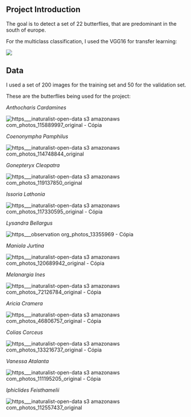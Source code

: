 ## Project Introduction

The goal is to detect a set of 22 butterflies, that are predominant in the south of europe.

For the multiclass classification, I used the VGG16 for transfer learning:

<img src="https://neurohive.io/wp-content/uploads/2018/11/vgg16-1-e1542731207177.png">

## Data

I used a set of 200 images for the training set and 50 for the validation set.

These are the butterflies being used for the project:

*Anthocharis Cardamines*

![https___inaturalist-open-data s3 amazonaws com_photos_115889997_original - Cópia](https://user-images.githubusercontent.com/62621924/149856719-c24833e5-8c95-477a-b5e7-e26b733006e0.jpeg)

*Coenonympha Pamphilus*

![https___inaturalist-open-data s3 amazonaws com_photos_114748844_original](https://user-images.githubusercontent.com/62621924/149856749-3362bc0b-1687-4c3d-a47a-fa9927d1cf23.jpg)

*Gonepteryx Cleopatra*

![https___inaturalist-open-data s3 amazonaws com_photos_119137850_original](https://user-images.githubusercontent.com/62621924/149856778-79f35af5-9b6d-4180-a4b8-a2a544f1d373.jpeg)

*Issoria Lathonia*

![https___inaturalist-open-data s3 amazonaws com_photos_117330595_original - Cópia](https://user-images.githubusercontent.com/62621924/149856793-5cb16f29-085f-41a6-8438-6fe23605086b.jpg)

*Lysandra Bellargus*

![https___observation org_photos_13355969 - Cópia](https://user-images.githubusercontent.com/62621924/149856835-1d49abe1-fd4d-4c74-aa13-407ffe77ef92.jpg)

*Maniola Jurtina*

![https___inaturalist-open-data s3 amazonaws com_photos_120689942_original - Cópia](https://user-images.githubusercontent.com/62621924/149856862-39b9e568-2587-460b-a663-42c695e5310a.jpg)

*Melanargia Ines*

![https___inaturalist-open-data s3 amazonaws com_photos_72126784_original - Cópia](https://user-images.githubusercontent.com/62621924/149856891-021d1bd0-5de1-42dc-bfa0-adb267fc909c.jpeg)

*Aricia Cramera*

![https___inaturalist-open-data s3 amazonaws com_photos_46806757_original - Cópia](https://user-images.githubusercontent.com/62621924/149856921-bd1d3e63-0d65-4c83-a101-23717388abab.jpg)

*Colias Corceus*

![https___inaturalist-open-data s3 amazonaws com_photos_133216737_original - Cópia](https://user-images.githubusercontent.com/62621924/149857095-0a657b5f-03cc-40a7-b3eb-3ee06cd564c8.jpeg)

*Vanessa Atalanta*

![https___inaturalist-open-data s3 amazonaws com_photos_111195205_original - Cópia](https://user-images.githubusercontent.com/62621924/149856966-8898b578-dc51-476b-b871-045d6dff76b8.jpeg)

*Iphiclides Feisthamelii*

![https___inaturalist-open-data s3 amazonaws com_photos_112557437_original](https://user-images.githubusercontent.com/62621924/149857033-9d716e06-c594-484f-876d-7a582b77e3b9.jpeg)
